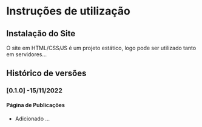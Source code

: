 # Instruções de utilização

## Instalação do Site

O site em HTML/CSS/JS é um projeto estático, logo pode ser utilizado tanto em servidores...

## Histórico de versões

### [0.1.0] -15/11/2022
#### Página de Publicações
- Adicionado ...
